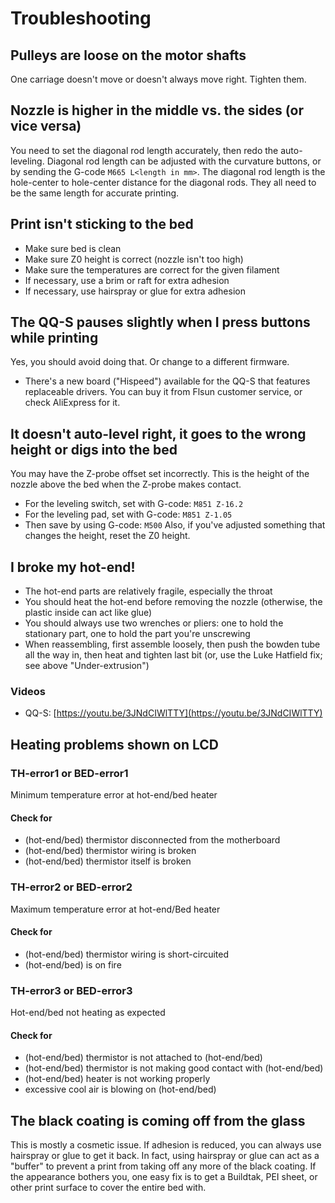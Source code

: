 # Troubleshooting

## Pulleys are loose on the motor shafts

One carriage doesn't move or doesn't always move right. Tighten them.

## Nozzle is higher in the middle vs. the sides (or vice versa)

You need to set the diagonal rod length accurately, then redo the auto-leveling. Diagonal rod length can be adjusted with the curvature buttons, or by sending the G-code `M665 L<length in mm>`. The diagonal rod length is the hole-center to hole-center distance for the diagonal rods. They all need to be the same length for accurate printing.

## Print isn't sticking to the bed

- Make sure bed is clean
- Make sure Z0 height is correct (nozzle isn't too high)
- Make sure the temperatures are correct for the given filament
- If necessary, use a brim or raft for extra adhesion
- If necessary, use hairspray or glue for extra adhesion

## The QQ-S pauses slightly when I press buttons while printing

Yes, you should avoid doing that. Or change to a different firmware.

- There's a new board ("Hispeed") available for the QQ-S that features replaceable drivers. You can buy it from Flsun customer service, or check AliExpress for it.

## It doesn't auto-level right, it goes to the wrong height or digs into the bed

You may have the Z-probe offset set incorrectly. This is the height of the nozzle above the bed when the Z-probe makes contact.

- For the leveling switch, set with G-code: `M851 Z-16.2`
- For the leveling pad, set with G-code: `M851 Z-1.05`
- Then save by using G-code: `M500`
  Also, if you've adjusted something that changes the height, reset the Z0 height.

## I broke my hot-end!

- The hot-end parts are relatively fragile, especially the throat
- You should heat the hot-end before removing the nozzle
  (otherwise, the plastic inside can act like glue)
- You should always use two wrenches or pliers: one to hold the stationary part, one to hold the part you're unscrewing
- When reassembling, first assemble loosely, then push the bowden tube all the way in, then heat and tighten last bit
  (or, use the Luke Hatfield fix; see above "Under-extrusion")

### Videos

- QQ-S: [https://youtu.be/3JNdCIWlTTY](https://youtu.be/3JNdCIWlTTY)

## Heating problems shown on LCD

### TH-error1 or BED-error1

Minimum temperature error at hot-end/bed heater

#### Check for

- (hot-end/bed) thermistor disconnected from the motherboard
- (hot-end/bed) thermistor wiring is broken
- (hot-end/bed) thermistor itself is broken

### TH-error2 or BED-error2

Maximum temperature error at hot-end/Bed heater

#### Check for

- (hot-end/bed) thermistor wiring is short-circuited
- (hot-end/bed) is on fire

### TH-error3 or BED-error3

Hot-end/bed not heating as expected

#### Check for

- (hot-end/bed) thermistor is not attached to (hot-end/bed)
- (hot-end/bed) thermistor is not making good contact with (hot-end/bed)
- (hot-end/bed) heater is not working properly
- excessive cool air is blowing on (hot-end/bed)

## The black coating is coming off from the glass

This is mostly a cosmetic issue. If adhesion is reduced, you can always use hairspray or glue to get it back. In fact, using hairspray or glue can act as a "buffer" to prevent a print from taking off any more of the black coating.
If the appearance bothers you, one easy fix is to get a Buildtak, PEI sheet, or other print surface to cover the entire bed with.
